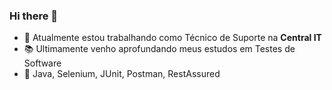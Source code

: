 ### Hi there 👋

- 💼 Atualmente estou trabalhando como Técnico de Suporte na **Central IT**
- 📚 Ultimamente venho aprofundando meus estudos em Testes de Software
- 💙 Java, Selenium, JUnit, Postman, RestAssured


<!--
**inaldohenrique/inaldohenrique** is a ✨ _special_ ✨ repository because its `README.md` (this file) appears on your GitHub profile.

Here are some ideas to get you started:

- 🔭 I’m currently working on ...
- 🌱 I’m currently learning ...
- 👯 I’m looking to collaborate on ...
- 🤔 I’m looking for help with ...
- 💬 Ask me about ...
- 📫 How to reach me: ...
- 😄 Pronouns: ...
- ⚡ Fun fact: ...
-->
